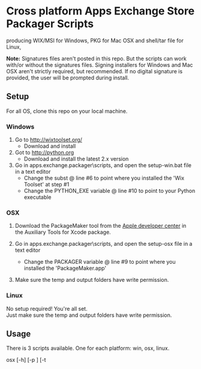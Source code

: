 
# Cross platform Apps Exchange Store Packager Scripts
producing WIX/MSI for Windows, PKG for Mac OSX and shell/tar file for Linux,

<b>Note:</b> Signatures files aren't posted in this repo. But the scripts can work with/or 
without the signatures files. Signing installers for Windows and Mac OSX aren't strictly
required, but recommended. If no digital signature is provided, the user will be prompted 
during install.


## Setup

For all OS, clone this repo on your local machine.


### Windows

1. Go to http://wixtoolset.org/
   * Download and install
2. Got to http://python.org
   * Download and install the latest 2.x version
3. Go in apps.exchange.packager\scripts, and open the setup-win.bat file in a text editor
   * Change the subst @ line #6 to point where you installed the 'Wix Toolset' at step #1
   * Change the PYTHON_EXE variable @ line #10 to point to your Python executable


### OSX

1. Download the PackageMaker tool from the [Apple developer center](https://developer.apple.com/downloads/index.action) in the Auxiliary Tools for Xcode package.

2. Go in apps.exchange.packager\scripts, and open the setup-osx file in a text editor
   * Change the PACKAGER variable @ line #9 to point where you installed the 'PackageMaker.app' 

3. Make sure the temp and output folders have write permission.


### Linux

No setup required! You're all set.<br />
Just make sure the temp and output folders have write permission.


## Usage

There is 3 scripts available. One for each platform: win, osx, linux.

  osx [-h] [-p <path>] [-t <template>] [-v <version>] <project>

	-p			Path to the directory containing the project root folder
				(default is ./Apps/)
	-t			Template to use for packaging the project
				(default is osxPerMachine)
	-v			Product version string
				(default is 2016)
	<project>	Folder name of the project to package

	-h			This message


By default, the scripts assume:<br />
1. they should find the app in ./Apps/
2. they should use the per-machine templates
3. the current Autodesk product platform is the 2016 version

You can change these options using the command flags.

<b>Note:</b> Do not forgoet the closing / on OSX and Linux or \ on Windows for the -p path option.



### Examples with the MathNode sample for Maya

Windows: `win MathNode`
OSX: `osx MathNode`
Linux: `linux MathNode`

#### with the arguments to change the default template

Windows: `win -t winPerUser MathNode`
OSX: `osx -t osxPerUser MathNode`

#### with an hypothetical AutoCAD/Revit/Inventor bundle

Windows: `win -p d:\Dev\ -t winPerMachineIcon MyApp.bundle`
OSX: `osx -p ~/Projects/ -t osxPerMachine MyApp.bundle`

<b>Note:</b> Note the difference between Maya and the other products. Maya cannot accept a .bundle extenstion for an apps.echange bundle. Whereas, all others do require that extension.


--------

## License

This utility is licensed under the terms of the [MIT License](http://opensource.org/licenses/MIT). Please see the [LICENSE](LICENSE) file for full details.


## Written by

Cyrille Fauvel (Autodesk Developer Network)<br />
http://www.autodesk.com/adn<br />
http://around-the-corner.typepad.com/<br />